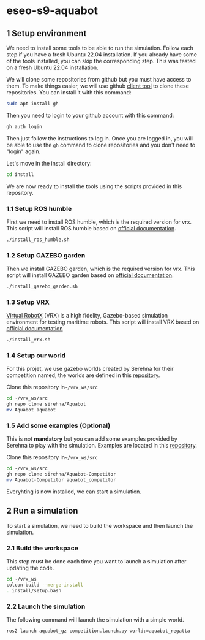 # eseo-s9-aquabot

## **1 Setup environment**

We need to install some tools to be able to run the simulation. Follow each step if you have a fresh Ubuntu 22.04 installation. If you already have some of the tools installed, you can skip the corresponding step. This was tested on a fresh Ubuntu 22.04 installation.

We will clone some repositories from github but you must have access to them. To make things easier, we will use github [client tool](https://cli.github.com/) to clone these repositories. You can install it with this command:

```bash
sudo apt install gh
```

Then you need to login to your github account with this command:

```bash
gh auth login
```

Then just follow the instructions to log in.
Once you are logged in, you will be able to use the `gh` command to clone repositories and you don't need to "login" again.

Let's move in the install directory:

```bash
cd install
```

We are now ready to install the tools using the scripts provided in this repository.

### 1.1 Setup ROS humble

First we need to install ROS humble, which is the required version for vrx. This script will install ROS humble based on [official documentation](https://docs.ros.org/en/humble/Installation.html).

```bash
./install_ros_humble.sh
```

### 1.2 Setup GAZEBO garden

Then we install GAZEBO garden, which is the required version for vrx. This script will install GAZEBO garden based on [official documentation](https://gazebosim.org/docs/garden/install_ubuntu).

```bash
./install_gazebo_garden.sh
```

### 1.3 Setup VRX

[Virtual RobotX](https://github.com/osrf/vrx) (VRX) is a high fidelity, Gazebo-based simulation environment for testing maritime robots. This script will install VRX based on [official documentation](https://github.com/osrf/vrx/wiki/getting_started_tutorial)

```bash
./install_vrx.sh
```

### 1.4 Setup our world

For this projet, we use gazebo worlds created by Serehna for their competition named, the worlds are defined in this [repository](https://github.com/sirehna/Aquabot).

Clone this repository in`~/vrx_ws/src`

```bash
cd ~/vrx_ws/src
gh repo clone sirehna/Aquabot
mv Aquabot aquabot
```

### 1.5 Add some examples (Optional)

This is not **mandatory** but you can add some examples provided by Serehna to play with the simulation. Examples are located in this [repository](https://github.com/sirehna/Aquabot-Competitor).

Clone this repository in`~/vrx_ws/src`

```bash
cd ~/vrx_ws/src
gh repo clone sirehna/Aquabot-Competitor
mv Aquabot-Competitor aquabot_competitor
```

Everyhting is now installed, we can start a simulation.

## **2 Run a simulation**

To start a simulation, we need to build the workspace and then launch the simulation.

### 2.1 Build the workspace

This step must be done each time you want to launch a simulation after updating the code.

```bash
cd ~/vrx_ws
colcon build --merge-install
. install/setup.bash
```

### 2.2 Launch the simulation

The following command will launch the simulation with a simple world.

```bash
ros2 launch aquabot_gz competition.launch.py world:=aquabot_regatta
```
